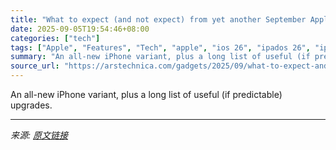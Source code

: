 ```yaml
---
title: "What to expect (and not expect) from yet another September Apple event"
date: 2025-09-05T19:54:46+08:00
categories: ["tech"]
tags: ["Apple", "Features", "Tech", "apple", "ios 26", "ipados 26", "iphone", "macos 26 tahoe"]
summary: "An all-new iPhone variant, plus a long list of useful (if predictable) upgrades."
source_url: "https://arstechnica.com/gadgets/2025/09/what-to-expect-and-not-expect-from-yet-another-september-apple-event/"
---
```


An all-new iPhone variant, plus a long list of useful (if predictable) upgrades.

---

*来源: [原文链接](https://arstechnica.com/gadgets/2025/09/what-to-expect-and-not-expect-from-yet-another-september-apple-event/)*
